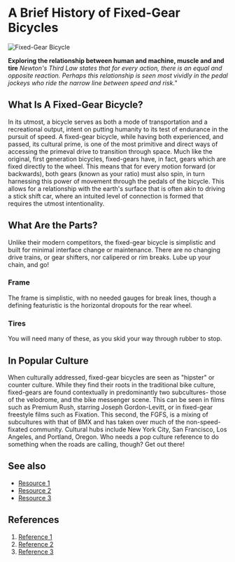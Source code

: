 # A Brief History of Fixed-Gear Bicycles
![Fixed-Gear Bicycle]([https://images.app.goo.gl/FYwMsdj4eiP4MVve6](https://images.squarespace-cdn.com/content/v1/5ffd9a896fdcad54337d6c32/b7a20bdd-4332-4f96-9bdc-43a6c6791549/20230615-B032142-R1-19-20.jpg?format=2500w))

**Exploring the relationship between human and machine, muscle and and tire**
*Newton's Third Law states that for every action, there is an equal and opposite reaction. Perhaps this relationship is seen most vividly in the pedal jockeys who ride the narrow line between speed and risk."*


## What Is A Fixed-Gear Bicycle?
In its utmost, a bicycle serves as both a mode of transportation and a recreational output, intent on putting humanity to its test of endurance in the pursuit of speed. A fixed-gear bicycle, while  having both experienced, and passed, its cultural prime, is one of the most primitive and direct ways of accessing the primeval drive to transition through space. Much like the original, first generation bicycles, fixed-gears have, in fact, gears which are fixed directly to the wheel. This means that for every motion forward (or backwards), both gears (known as your ratio) must also spin, in turn harnessing this power of movement through the pedals of the bicycle. This allows for a relationship with the earth's surface that is often akin to driving a stick shift car, where an intuited level of connection is formed that requires the utmost intentionality. 

## What Are the Parts?
Unlike their modern competitors, the fixed-gear bicycle is simplistic and built for minimal interface change or maintenance. There are no changing drive trains, or gear shifters, nor calipered or rim breaks. Lube up your chain, and go!
###  Frame
The frame is simplistic, with no needed gauges for break lines, though a defining featuristic is the horizontal dropouts for the rear wheel. 
### Tires
You will need many of these, as you skid your way through rubber to stop.

## In Popular Culture
When culturally addressed, fixed-gear bicycles are seen as "hipster" or counter culture. While they find their roots in the traditional bike culture, fixed-gears are found contextually in predominantly two subcultures- those of the velodrome, and the bike messenger scene. This can be seen in films such as Premium Rush, starring Joseph Gordon-Levitt, or in fixed-gear freestyle films such as Fixation. This second, the FGFS, is a mixing of subcultures with that of BMX and has taken over much of the non-speed-fixated community. Cultural hubs include New York City, San Francisco, Los Angeles, and Portland, Oregon. Who needs a pop culture reference to do something when the roads are calling, though? Get out there!

## See also
- [Resource 1](https://fixedgearcult.com)
- [Resource 2](https://www.smallrevisions.com/all/p/fixed-global-fixed-gear-bike-culture?srsltid=AfmBOoo_-SESAGQo976IQ1iDPEJ27QmBkbTRCiOMUR2f6Mk-l3fRH-TO)
- [Resource 3](https://www.smallrevisions.com/all/p/fixed-global-fixed-gear-bike-culture?srsltid=AfmBOoo_-SESAGQo976IQ1iDPEJ27QmBkbTRCiOMUR2f6Mk-l3fRH-TO)

## References
1. [Reference 1](https://locabikes.com/blog/blog/the-fixed-gear-history-culture-and-philosophy)
2. [Reference 2](https://en.wikipedia.org/wiki/Fixed-gear_bicycle)
3. [Reference 3](https://medium.com/@sethwarren089/fixie-culture-understanding-the-single-speed-bike-phenomenon-69b066877dcb)
